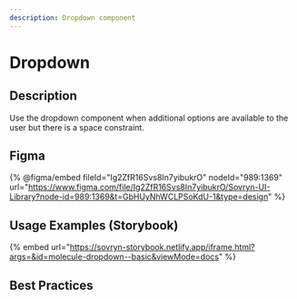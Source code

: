 ```yaml
---
description: Dropdown component
---
```


# Dropdown

## Description

Use the dropdown component when additional options are available to the user but there is a space constraint.

## Figma

{% @figma/embed fileId="Ig2ZfR16Svs8In7yibukrO" nodeId="989:1369" url="https://www.figma.com/file/Ig2ZfR16Svs8In7yibukrO/Sovryn-UI-Library?node-id=989:1369&t=GbHUyNhWCLPSoKdU-1&type=design" %}

## Usage Examples (Storybook)

{% embed url="https://sovryn-storybook.netlify.app/iframe.html?args=&id=molecule-dropdown--basic&viewMode=docs" %}

## Best Practices
